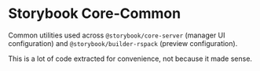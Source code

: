 # Storybook Core-Common

Common utilities used across `@storybook/core-server` (manager UI configuration) and `@storybook/builder-rspack` (preview configuration).

This is a lot of code extracted for convenience, not because it made sense.
